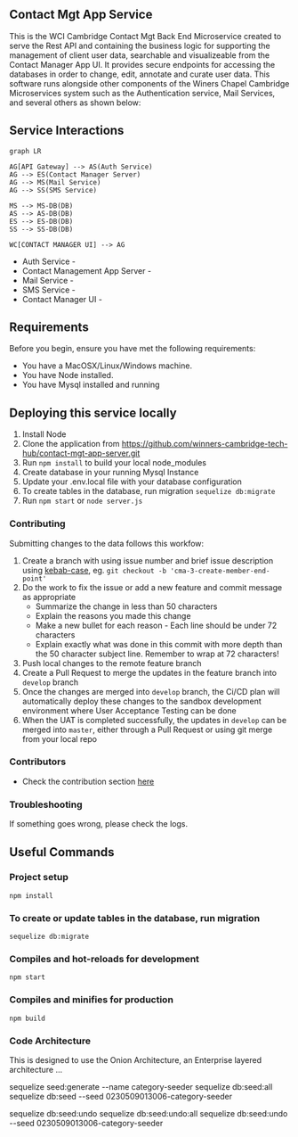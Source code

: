## Contact Mgt App Service
This is the WCI Cambridge Contact Mgt Back End Microservice created to serve the Rest API and 
containing the business logic for supporting the management of client user data, searchable 
and visualizeable from the Contact Manager App UI. It provides secure endpoints 
for accessing the databases in order to change, edit, annotate and curate user data. 
This software runs alongside other components of the Winers Chapel Cambridge Microservices 
system such as the Authentication service, Mail Services, and several others as shown below:

## Service Interactions

```mermaid
graph LR

AG[API Gateway] --> AS(Auth Service)
AG --> ES(Contact Manager Server)
AG --> MS(Mail Service)
AG --> SS(SMS Service)

MS --> MS-DB(DB)
AS --> AS-DB(DB)
ES --> ES-DB(DB)
SS --> SS-DB(DB)

WC[CONTACT MANAGER UI] --> AG
```
- Auth Service - 
- Contact Management App Server - 
- Mail Service - 
- SMS Service - 
- Contact Manager UI -

## Requirements

Before you begin, ensure you have met the following requirements:

- You have a MacOSX/Linux/Windows machine.
- You have Node installed.
- You have Mysql installed and running

## Deploying this service locally
1. Install Node
1. Clone the application from https://github.com/winners-cambridge-tech-hub/contact-mgt-app-server.git
1. Run `npm install` to build your local node_modules
1. Create database in your running Mysql Instance
1. Update your .env.local file with your database configuration
1. To create tables in the database, run migration `sequelize db:migrate`
1. Run `npm start`  or `node server.js`

### Contributing

Submitting changes to the data follows this workfow:

1. Create a branch with using issue number and brief issue description using [kebab-case](https://medium.com/better-programming/string-case-styles-camel-pascal-snake-and-kebab-case-981407998841), eg. `git checkout -b 'cma-3-create-member-end-point'`
1. Do the work to fix the issue or add a new feature and commit message as appropriate
    - Summarize the change in less than 50 characters
    - Explain the reasons you made this change
    - Make a new bullet for each reason - Each line should be under 72 characters
    - Explain exactly what was done in this commit with more depth than the 50 character subject line. Remember to wrap at 72 characters!
1. Push local changes to the remote feature branch
1. Create a Pull Request to merge the updates in the feature branch into `develop` branch
1. Once the changes are merged into `develop` branch, the Ci/CD plan will automatically deploy these changes to the sandbox development environment where User Acceptance Testing can be done
1. When the UAT is completed successfully, the updates in `develop` can be merged into `master`, either through a Pull Request or using git merge from your local repo


### Contributors

- Check the contribution section [here](https://github.com/winners-cambridge-tech-hub/contact-mgt-app-ui/graphs/contributors)

### Troubleshooting

If something goes wrong, please check the logs.

## Useful Commands

### Project setup
```
npm install
```

### To create or update tables in the database, run migration 
```
sequelize db:migrate
```

### Compiles and hot-reloads for development
```
npm start
```

### Compiles and minifies for production
```
npm build
```

### Code Architecture

This is designed to use the Onion Architecture, an Enterprise layered architecture ...



sequelize seed:generate --name category-seeder
sequelize db:seed:all
sequelize db:seed --seed 0230509013006-category-seeder


sequelize db:seed:undo
sequelize db:seed:undo:all
sequelize db:seed:undo --seed 0230509013006-category-seeder


